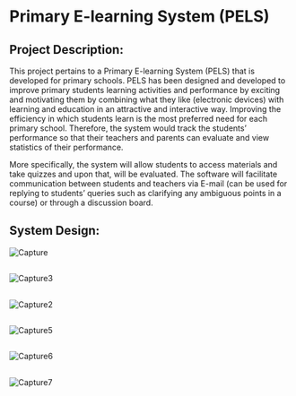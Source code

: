 # Primary E-learning System (PELS)
  ## Project Description:

This project pertains to a Primary E-learning System (PELS) that is developed for primary schools. PELS has been designed and developed to improve primary students learning activities and performance by exciting and motivating them by combining what they like (electronic devices) with learning and education in an attractive and interactive way. Improving the efficiency in which students learn is the most preferred need for each primary school. Therefore, the system would track the students’ performance so that their teachers and parents can evaluate and view statistics of their performance. 

More specifically, the system will allow students to access materials and take quizzes and upon that, will be evaluated. The software will facilitate communication between students and teachers via E-mail (can be used for replying to students’ queries such as clarifying any ambiguous points in a course) or through a discussion board.

## System Design:
![Capture](https://user-images.githubusercontent.com/40549682/62726456-ef1e3e80-ba1f-11e9-93b6-1a2605c4af2f.PNG)
## 
![Capture3](https://user-images.githubusercontent.com/40549682/62726459-efb6d500-ba1f-11e9-8c32-307e68869c4f.PNG)
##
![Capture2](https://user-images.githubusercontent.com/40549682/62726457-ef1e3e80-ba1f-11e9-9431-685d0addd6f3.PNG)
## 
![Capture5](https://user-images.githubusercontent.com/40549682/62726460-efb6d500-ba1f-11e9-982c-00f1d1d676ce.PNG)
## 
![Capture6](https://user-images.githubusercontent.com/40549682/62726462-efb6d500-ba1f-11e9-8389-dfecf29017bb.PNG)
## 
![Capture7](https://user-images.githubusercontent.com/40549682/62726463-f04f6b80-ba1f-11e9-8dcb-34a32e92eba2.PNG)
## 

